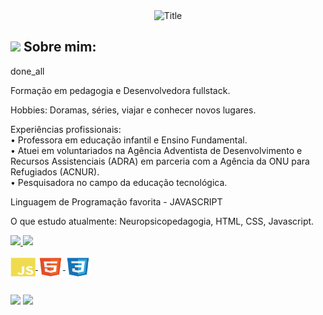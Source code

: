 <div align="center">
  <img src="https://readme-typing-svg.herokuapp.com?font=Edu+QLD+Beginner&size=40&duration=6000&color=F76E8E&background=FF863F00&width=500&height=100&lines=Heyyy!+Eu+sou+Ana+Clavia+%3A);Bem-vindo+ao+meu+perfil!" alt="Title"></img>
</div>

## <img src="https://raw.githubusercontent.com/nixin72/nixin72/master/wave.gif" width="50px"></img> Sobre mim:

<div>
  <span class="material-symbols-outlined">
done_all
</span>
   <p> 
    Formação em pedagogia e Desenvolvedora fullstack.
  </p> 
  <p> 
    Hobbies: Doramas, séries, viajar e conhecer novos lugares.
  </p> 
  <p>
      Experiências profissionais: <br>
•	Professora em educação infantil e Ensino Fundamental.<br>
•	Atuei em voluntariados na Agência Adventista de Desenvolvimento e Recursos Assistenciais (ADRA) em parceria com a Agência da ONU para Refugiados (ACNUR).<br>
•	Pesquisadora no campo da educação tecnológica.
  </p>
  <p> 
    Linguagem de Programação favorita - JAVASCRIPT
  </p> 
  <p>
    O que estudo atualmente: Neuropsicopedagogia, HTML, CSS, Javascript.
  </p>
</div>

<div align="center d-fluid">
  <a href="https://github.com/AnaClavia">
  <img height="180em" src="https://github-readme-stats.vercel.app/api?username=AnaClavia&show_icons=true&theme=radical&include_all_commits=true&count_private=true"/>
  <img height="180em" src="https://github-readme-stats.vercel.app/api/top-langs/?username=AnaClavia&layout=compact&langs_count=7&theme=radical"/>
</div>
<div style="display: inline_block"><br>
  <img align="center" alt="Ana-Js" height="30" width="40" src="https://raw.githubusercontent.com/devicons/devicon/master/icons/javascript/javascript-plain.svg">
  <img align="center" alt="Ana-HTML" height="30" width="40" src="https://raw.githubusercontent.com/devicons/devicon/master/icons/html5/html5-original.svg">
  <img align="center" alt="Ana-CSS" height="30" width="40" src="https://raw.githubusercontent.com/devicons/devicon/master/icons/css3/css3-original.svg">
</div>
  
  ##
 
<div>
  <a href = "mailto:ana.clavia.oliveira@gmail.com"><img src="https://img.shields.io/badge/-Gmail-%23333?style=for-the-badge&logo=gmail&logoColor=white" target="_blank"></a>
  <a href="https://www.linkedin.com/in/ana-clavia-oliveira-45102a177/" target="_blank"><img src="https://img.shields.io/badge/-LinkedIn-%230077B5?style=for-the-badge&logo=linkedin&logoColor=white" target="_blank"></a> 
</div>
